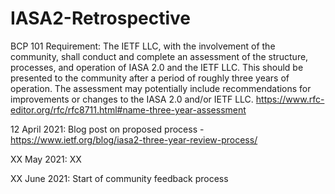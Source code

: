 # IASA2-Retrospective

BCP 101 Requirement: The IETF LLC, with the involvement of the community, shall conduct and complete an assessment of the structure, processes, and operation of IASA 2.0 and the IETF LLC. This should be presented to the community after a period of roughly three years of operation. The assessment may potentially include recommendations for improvements or changes to the IASA 2.0 and/or IETF LLC. https://www.rfc-editor.org/rfc/rfc8711.html#name-three-year-assessment

12 April 2021: Blog post on proposed process - https://www.ietf.org/blog/iasa2-three-year-review-process/

XX May 2021: XX

XX June 2021: Start of community feedback process
